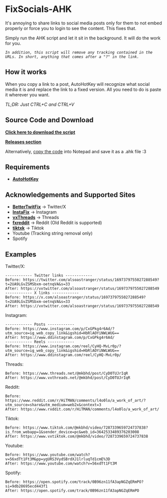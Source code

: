 
# FixSocials-AHK

It's annoying to share links to social media posts only for them to not embed properly or force you to login to see the content.
This fixes that.

Simply run the AHK script and let it sit in the background. It will do the work for you.


*```In addition, this script will remove any tracking contained in the URLs. In short, anything that comes after a "?" in the link.```*
## How it works

When you copy a link to a post, AutoHotKey will recognize what social media it is and replace the link to a fixed version.
All you need to do is paste it wherever you want.

*TL;DR: Just CTRL+C and CTRL+V*
## Source Code and Download

[**Click here to download the script**](https://github.com/AlsoAStranger/FixSocials-AHK/releases/latest/download/FixSocials.ahk)

[**Releases section**](https://github.com/AlsoAStranger/FixSocials-AHK/releases)

Alternatively, [copy the code](https://github.com/AlsoAStranger/FixSocials-AHK/blob/main/FixSocials.ahk) into Notepad and save it as a .ahk file :3

## Requirements

- [**AutoHotKey**](https://www.autohotkey.com/)
## Acknowledgements and Supported Sites

 - [**BetterTwitFix**](https://github.com/dylanpdx/BetterTwitFix) -> Twitter/X
 - [**InstaFix**](https://github.com/Wikidepia/InstaFix) -> Instagram
 - [**vxThreads**](https://github.com/everettsouthwick/vxThreads) -> Threads
 - [**fxreddit**](https://github.com/MinnDevelopment/fxreddit) -> Reddit (Old Reddit is supported)
 - [**tiktxk**](https://github.com/Britmoji/tiktxk) -> Tiktok
 - Youtube (Tracking string removal only)
 - Spotify 

## Examples
Twitter/X:
```
------------ Twitter links ------------
Before: https://twitter.com/alsoastranger/status/1697379755027288549?t=2UA9LGvZSMSbxm-oetnqVA&s=33
After: https://vxtwitter.com/alsoastranger/status/1697379755027288549
------------ X links ------------
Before: https://x.com/alsoastranger/status/1697379755027288549?t=2UA9LGvZSMSbxm-oetnqVA&s=33
After: https://vxtwitter.com/alsoastranger/status/1697379755027288549
```

Instagram:
```
------------ Posts ------------
Before: https://www.instagram.com/p/CxGPkg4r6Ad/?utm_source=ig_web_copy_link&igshid=HbRlAOYiNWLWUG==
After: https://www.ddinstagram.com/p/CxGPkg4r6Ad/
------------ Reels ------------
Before: https://www.instagram.com/reel/CyHQ-MvLr0p/?utm_source=ig_web_copy_link&igshid=HbRlAOYiNWLWUG==
After: https://www.ddinstagram.com/reel/CyHQ-MvLr0p/
```

Threads:
```
Before: https://www.threads.net/@mkbhd/post/CyD0TUJrIqR
After: https://www.vxthreads.net/@mkbhd/post/CyD0TUJrIqR
```

Reddit:
```
Before: https://www.reddit.com/r/HiTMAN/comments/l4o0lo/a_work_of_art/?utm_source=share&utm_medium=web2x&context=3
After: https://www.rxddit.com/r/HiTMAN/comments/l4o0lo/a_work_of_art/
```

Tiktok:
```
Before: https://www.tiktok.com/@mkbhd/video/7287339659724737838?is_from_webapp=1&sender_device=pc&web_id=3642533489376203008
After: https://www.vxtiktok.com/@mkbhd/video/7287339659724737838
```

Youtube:
```
Before: https://www.youtube.com/watch?v=56xdTt1Ft3M&pp=ygURS3VydSBrdXJ1lrluqTd1cmE%3D
After: https://www.youtube.com/watch?v=56xdTt1Ft3M
```

Spotify:
```
Before: https://open.spotify.com/track/0B96zn11fA3apNGZqERmPO?si=9db28695ecd443f1
After: https://open.spotify.com/track/0B96zn11fA3apNGZqERmPO
```